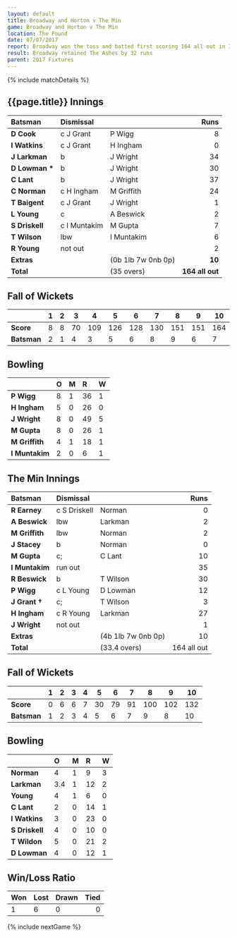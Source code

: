 ```yaml
---
layout: default
title: Broadway and Horton v The Min
game: Broadway and Horton v The Min
location: The Pound
date: 07/07/2017
report: Broadway won the toss and batted first scoring 164 all out in 35 overs. The Min replied with 132 all out in 33.4 overs
result: Broadway retained The Ashes by 32 runs
parent: 2017 Fixtures
---
```


{% include matchDetails %}

## {{page.title}} Innings

| Batsman | Dismissal |  | Runs |
|:---|:---|---|---:|
| **D Cook** | c J Grant | P Wigg | 8 |
| **I Watkins** | c J Grant | H Ingham | 0 |
| **J Larkman** | b | J Wright | 34 |
| **D Lowman  &#42;** | b | J Wright | 30 |
| **C Lant** | b | J Wright | 37 |
| **C Norman** | c H Ingham | M Griffith | 24 |
| **T Baigent** | c J Grant | J Wright | 1 |
| **L Young** | c | A Beswick | 2 |
| **S Driskell** | c I Muntakim | M Gupta | 7 |
| **T Wilson** | lbw | I Muntakim | 6 |
| **R Young** | not out | | 2 |
| **Extras** | | (0b 1lb 7w 0nb 0p) | **10** |
| **Total** | | (35 overs) | **164 all out** |

## Fall of Wickets

| | 1 | 2 | 3 | 4 | 5 | 6 | 7 | 8 | 9 | 10 |
|---|---|---|---|---|---|---|---|---|---|---|
| **Score** | 8 | 8 | 70 | 109 | 126 | 128 | 130 | 151 | 151 | 164 |
| **Batsman** | 2 | 1 | 4 | 3 | 5 | 6 | 8 | 9 | 6 | 7 |

## Bowling

| | O | M | R | W |
|---|:---|:---|:---|:---|
| **P Wigg** | 8 | 1 | 36 | 1 |
| **H Ingham** | 5 | 0 | 26 | 0 |
| **J Wright** | 8 | 0 | 49 | 5 |
| **M Gupta** | 8 | 0 | 26 | 1 |
| **M Griffith** | 4 | 1 | 18 | 1 |
| **I Muntakim** | 2 | 0 | 6 | 1 |

## The Min Innings

| Batsman | Dismissal |  | Runs |
|:---|:---|---|---:|
| **R Earney** | c S Driskell | Norman | 0 |
| **A Beswick** | lbw | Larkman | 2 |
| **M Griffith** | lbw | Norman | 2 |
| **J Stacey** | b | Norman | 0 |
| **M Gupta** | c; | C Lant | 10 |
| **I Muntakim** | run out |  |  35 |
| **R Beswick** |  b | T Wilson | 30 |
| **P Wigg** | c L Young | D Lowman | 12 |
| **J Grant †** | c; | T Wilson | 3 |
| **H Ingham** | c R Young | Larkman | 27 |
| **J Wright** | not out |  |  1 |
| **Extras** |  | (4b 1lb 7w 0nb 0p) | 10 |
| **Total** |  | (33.4 overs) | 164 all out |

## Fall of Wickets

| | 1 | 2 | 3 | 4 | 5 | 6 | 7 | 8 | 9 | 10 |
|---|---|---|---|---|---|---|---|---|---|---|
| **Score** | 0 | 6 | 6 | 7 | 30 | 79 | 91 | 100 | 102 | 132 |
| **Batsman** | 1 | 2 | 3 | 4 | 5 | 6 | 7 | 9 | 8 | 10 |

## Bowling

| | O | M | R | W |
|---|:---|:---|:---|:---|
| **Norman** | 4 | 1 | 9 | 3 |
| **Larkman** | 3.4 | 1 | 12 | 2 |
| **Young** | 4 | 1 | 6 | 0 |
| **C Lant** | 2 | 0 | 14 | 1 |
| **I Watkins** | 3 | 0 | 23 | 0 |
| **S Driskell** | 4 | 0 | 10 | 0 |
| **T Wildon** | 5 | 0 | 21 | 2 |
| **D Lowman** | 4 | 0 | 12 | 1 |

## Win/Loss Ratio

| Won | Lost | Drawn | Tied |
|:---|:---|:---|---:|
| 1 | 6 | 0 | 0 |

{% include nextGame %}